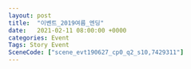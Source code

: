 ```yaml
---
layout: post
title:  "이벤트_2019여름_엔딩"
date:   2021-02-11 08:00:00 +0000
categories: Event
Tags: Story Event
SceneCode: ["scene_evt190627_cp0_q2_s10,7429311"]
---
```

